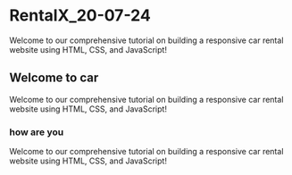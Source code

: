 # RentalX_20-07-24
Welcome to our comprehensive tutorial on building a responsive car rental website using HTML, CSS, and JavaScript!

## Welcome to car 

Welcome to our comprehensive tutorial on building a responsive car rental website using HTML, CSS, and JavaScript!

### how are you
Welcome to our comprehensive tutorial on building a responsive car rental website using HTML, CSS, and JavaScript!
